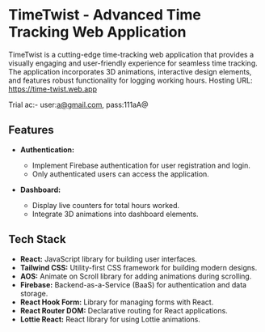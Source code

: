 # TimeTwist - Advanced Time Tracking Web Application

TimeTwist is a cutting-edge time-tracking web application that provides a visually engaging and user-friendly experience for seamless time tracking. The application incorporates 3D animations, interactive design elements, and features robust functionality for logging working hours.
Hosting URL: https://time-twist.web.app

Trial ac:- user:a@gmail.com, pass:111aA@

## Features

- **Authentication:**

  - Implement Firebase authentication for user registration and login.
  - Only authenticated users can access the application.

- **Dashboard:**
  - Display live counters for total hours worked.
  - Integrate 3D animations into dashboard elements.

## Tech Stack

- **React:** JavaScript library for building user interfaces.
- **Tailwind CSS:** Utility-first CSS framework for building modern designs.
- **AOS:** Animate on Scroll library for adding animations during scrolling.
- **Firebase:** Backend-as-a-Service (BaaS) for authentication and data storage.
- **React Hook Form:** Library for managing forms with React.
- **React Router DOM:** Declarative routing for React applications.
- **Lottie React:** React library for using Lottie animations.
